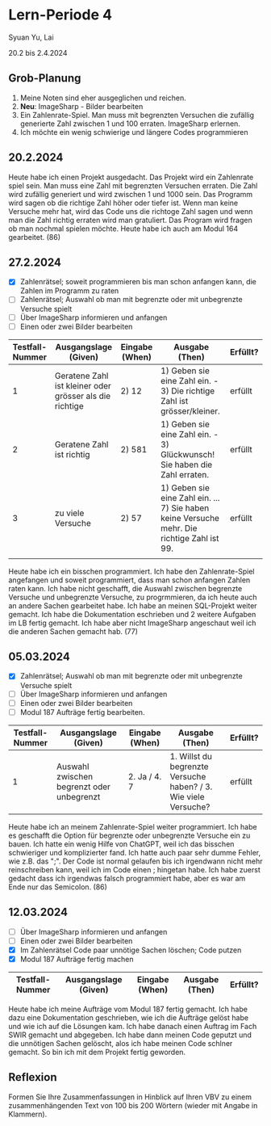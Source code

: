 # Lern-Periode 4

Syuan Yu, Lai

20.2 bis 2.4.2024

## Grob-Planung

1. Meine Noten sind eher ausgeglichen und reichen. 
2. **Neu**: ImageSharp - Bilder bearbeiten
3. Ein Zahlenrate-Spiel. Man muss mit begrenzten Versuchen die zufällig generierte Zahl zwischen 1 und 100 erraten.  ImageSharp erlernen.
4. Ich möchte ein wenig schwierige und längere Codes programmieren

## 20.2.2024

Heute habe ich einen Projekt ausgedacht. Das Projekt wird ein Zahlenrate spiel sein. Man muss eine Zahl mit begrenzten Versuchen erraten. Die Zahl wird zufällig generiert und wird zwischen 1 und 1000 sein. Das Programm wird sagen ob die richtige Zahl höher oder tiefer ist. Wenn man keine Versuche mehr hat, wird das Code uns die richtoge Zahl sagen und wenn man die Zahl richtig erraten wird man gratuliert. Das Program wird fragen ob man nochmal spielen möchte. Heute habe ich auch am Modul 164 gearbeitet. (86)

## 27.2.2024

- [x] Zahlenrätsel; soweit programmieren bis man schon anfangen kann, die Zahlen im Programm zu raten
- [ ] Zahlenrätsel; Auswahl ob man mit begrenzte oder mit unbegrenzte Versuche spielt
- [ ] Über ImageSharp informieren und anfangen 
- [ ] Einen oder zwei Bilder bearbeiten

| Testfall-Nummer | Ausgangslage (Given) | Eingabe (When) | Ausgabe (Then) | Erfüllt? |
| --------------- | -------------------- | -------------- | -------------- | -------- |
| 1               | Geratene Zahl ist kleiner oder grösser als die richtige | 2) 12               | 1) Geben sie eine Zahl ein.  - 3) Die richtige Zahl ist grösser/kleiner.            |  erfüllt        |
| 2               |   Geratene Zahl ist richtig | 2) 581              | 1) Geben sie eine Zahl ein. - 3) Glückwunsch! Sie haben die Zahl erraten.                |   erfüllt       |
| 3               | zu viele Versuche                     |  2) 57              | 1) Geben sie eine Zahl ein. ... 7) Sie haben keine Versuche mehr. Die richtige Zahl ist 99.               |  erfüllt        |
|                 |                      |                |                |          |

Heute habe ich ein bisschen programmiert. Ich habe den Zahlenrate-Spiel angefangen und soweit programmiert, dass man schon anfangen Zahlen raten kann. Ich habe nicht geschafft, die Auswahl zwischen begrenzte Versuche und unbegrenzte Versuche, zu progrmmieren, da ich heute auch an andere Sachen gearbeitet habe. Ich habe an meinen SQL-Projekt weiter gemacht. Ich habe die Dokumentation eschrieben und 2 weitere Aufgaben im LB fertig gemacht. Ich habe aber nicht ImageSharp angeschaut weil ich die anderen Sachen gemacht hab. (77)

## 05.03.2024

- [x] Zahlenrätsel; Auswahl ob man mit begrenzte oder mit unbegrenzte Versuche spielt
- [ ] Über ImageSharp informieren und anfangen 
- [ ] Einen oder zwei Bilder bearbeiten
- [ ] Modul 187 Aufträge fertig bearbeiten.

| Testfall-Nummer | Ausgangslage (Given) | Eingabe (When) | Ausgabe (Then) | Erfüllt? |
|  -------------- | -------------------- | -------------- | -------------- | -------- |
|   1              |  Auswahl zwischen begrenzt oder unbegrenzt                    | 2. Ja    / 4. 7           |  1. Willst du begrenzte Versuche haben?  / 3. Wie viele Versuche?            |  erfüllt        |

Heute habe ich an meinem Zahlenrate-Spiel weiter programmiert. Ich habe es geschafft die Option für begrenzte oder unbegrenzte Versuche ein zu bauen. Ich hatte ein wenig Hilfe von ChatGPT, weil ich das bisschen schwieriger und komplizierter fand. Ich hatte auch paar sehr dumme Fehler, wie z.B. das ";". Der Code ist normal gelaufen bis ich irgendwann nicht mehr reinschreiben kann, weil ich im Code einen ; hingetan habe. Ich habe zuerst gedacht dass ich irgendwas falsch programmiert habe, aber es war am Ende nur das Semicolon. (86) 

## 12.03.2024

- [ ] Über ImageSharp informieren und anfangen 
- [ ] Einen oder zwei Bilder bearbeiten
- [x] Im Zahlenrätsel Code paar unnötige Sachen löschen; Code putzen
- [x] Modul 187 Aufträge fertig machen

| Testfall-Nummer | Ausgangslage (Given) | Eingabe (When) | Ausgabe (Then) | Erfüllt? |
|  -------------- | -------------------- | -------------- | -------------- | -------- |

Heute habe ich meine Aufträge vom Modul 187 fertig gemacht. Ich habe dazu eine Dokumentation geschrieben, wie ich die Aufträge gelöst habe und wie ich auf die Lösungen kam. Ich habe danach einen Auftrag im Fach SWIR gemacht und abgegeben. Ich habe dann meinen Code geputzt und die unnötigen Sachen gelöscht, alos ich habe meinen Code schlner gemacht. So bin ich mit dem Projekt fertig geworden. 



## Reflexion

Formen Sie Ihre Zusammenfassungen in Hinblick auf Ihren VBV zu einem zusammenhängenden Text von 100 bis 200 Wörtern (wieder mit Angabe in Klammern).
